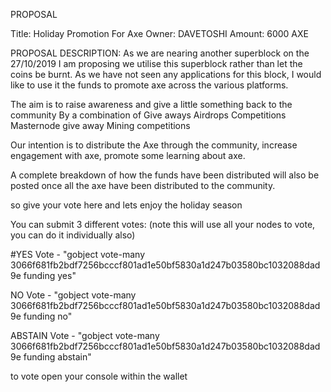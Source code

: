 PROPOSAL   	

Title:      Holiday Promotion For Axe
Owner:      DAVETOSHI
Amount:     6000 AXE 

PROPOSAL DESCRIPTION:
As we are nearing another superblock on the 27/10/2019
I am proposing we utilise this superblock rather than let the coins be burnt. 
As we have not seen any applications for this block, I would like to use it the funds to promote axe across the various platforms.

The aim is to raise awareness and give a little something back to the community
By a combination of 
Give aways
Airdrops
Competitions 
Masternode give away
Mining competitions

Our intention is to distribute the Axe through the community, increase engagement with axe, promote some learning about axe.

A complete breakdown of how the funds have been distributed will also be posted once all the axe have been distributed to the community.

 so give your vote here and lets enjoy the holiday season

You can submit 3 different votes: (note this will use all your nodes to vote, you can do it individually also)

#YES Vote - "gobject vote-many 3066f681fb2bdf7256bcccf801ad1e50bf5830a1d247b03580bc1032088dad9e funding yes"

NO Vote - "gobject vote-many 3066f681fb2bdf7256bcccf801ad1e50bf5830a1d247b03580bc1032088dad9e funding no"

ABSTAIN Vote - "gobject vote-many 3066f681fb2bdf7256bcccf801ad1e50bf5830a1d247b03580bc1032088dad9e funding abstain"

to vote open your console within the wallet

